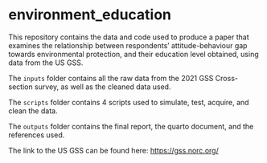 # environment_education

This repository contains the data and code used to produce a paper that examines the relationship between respondents’ attitude-behaviour gap towards environmental protection, and their education level obtained, using data from the US GSS.

The `inputs` folder contains all the raw data from the 2021 GSS Cross-section survey, as well as the cleaned data used.

The `scripts` folder contains 4 scripts used to simulate, test, acquire, and clean the data.
  
The `outputs` folder contains the final report, the quarto document, and the references used.

The link to the US GSS can be found here: https://gss.norc.org/ 